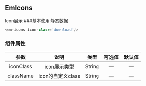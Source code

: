 ## EmIcons
Icon展示
###基本使用
静态数据
````javascript
<em-icons icon-class="download"/>
````
### 组件属性
|    参数     |      说明       |   类型   | 可选值 | 默认值 |
|:---------:|:-------------:|:------:|:---:|:---:|
| iconClass |   icon展示类型    | String |  —  |  —  |
| className | icon的自定义class | String |  —  |  —  |
